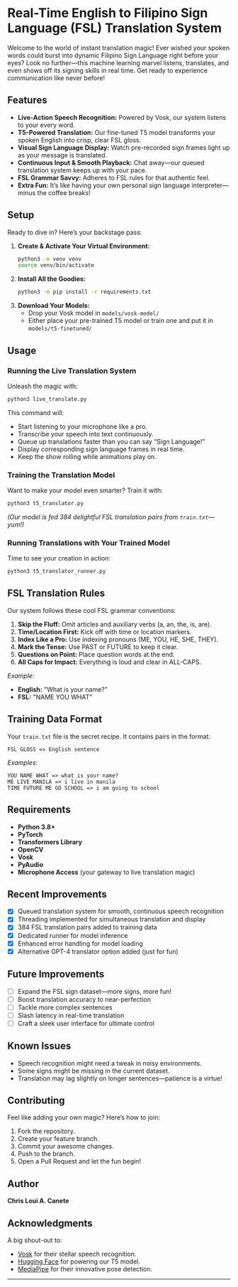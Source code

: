 # Real-Time English to Filipino Sign Language (FSL) Translation System

Welcome to the world of instant translation magic! Ever wished your spoken words could burst into dynamic Filipino Sign Language right before your eyes? Look no further—this machine learning marvel listens, translates, and even shows off its signing skills in real time. Get ready to experience communication like never before!

## Features

- **Live-Action Speech Recognition:** Powered by Vosk, our system listens to your every word.
- **T5-Powered Translation:** Our fine-tuned T5 model transforms your spoken English into crisp, clear FSL gloss.
- **Visual Sign Language Display:** Watch pre-recorded sign frames light up as your message is translated.
- **Continuous Input & Smooth Playback:** Chat away—our queued translation system keeps up with your pace.
- **FSL Grammar Savvy:** Adheres to FSL rules for that authentic feel.
- **Extra Fun:** It’s like having your own personal sign language interpreter—minus the coffee breaks!


## Setup

Ready to dive in? Here’s your backstage pass:

1. **Create & Activate Your Virtual Environment:**  
   ```bash
   python3 -m venv venv
   source venv/bin/activate
   ```
2. **Install All the Goodies:**  
   ```bash
   python3 -m pip install -r requirements.txt
   ```
3. **Download Your Models:**  
   - Drop your Vosk model in `models/vosk-model/`
   - Either place your pre-trained T5 model or train one and put it in `models/t5-finetuned/`

## Usage

### Running the Live Translation System

Unleash the magic with:
```bash
python3 live_translate.py
```
This command will:
- Start listening to your microphone like a pro.
- Transcribe your speech into text continuously.
- Queue up translations faster than you can say “Sign Language!”
- Display corresponding sign language frames in real time.
- Keep the show rolling while animations play on.

### Training the Translation Model

Want to make your model even smarter? Train it with:
```bash
python3 t5_translator.py
```
*(Our model is fed 384 delightful FSL translation pairs from `train.txt`—yum!)*

### Running Translations with Your Trained Model

Time to see your creation in action:
```bash
python3 t5_translator_runner.py
```

## FSL Translation Rules

Our system follows these cool FSL grammar conventions:
1. **Skip the Fluff:** Omit articles and auxiliary verbs (a, an, the, is, are).
2. **Time/Location First:** Kick off with time or location markers.
3. **Index Like a Pro:** Use indexing pronouns (ME, YOU, HE, SHE, THEY).
4. **Mark the Tense:** Use PAST or FUTURE to keep it clear.
5. **Questions on Point:** Place question words at the end.
6. **All Caps for Impact:** Everything is loud and clear in ALL-CAPS.

*Example:*  
- **English:** "What is your name?"  
- **FSL:** "NAME YOU WHAT"

## Training Data Format

Your `train.txt` file is the secret recipe. It contains pairs in the format:
```
FSL GLOSS => English sentence
```
*Examples:*  
```
YOU NAME WHAT => what is your name?
ME LIVE MANILA => i live in manila
TIME FUTURE ME GO SCHOOL => i am going to school
```

## Requirements

- **Python 3.8+**
- **PyTorch**
- **Transformers Library**
- **OpenCV**
- **Vosk**
- **PyAudio**
- **Microphone Access** (your gateway to live translation magic)

## Recent Improvements

- [x] Queued translation system for smooth, continuous speech recognition
- [x] Threading implemented for simultaneous translation and display
- [x] 384 FSL translation pairs added to training data
- [x] Dedicated runner for model inference
- [x] Enhanced error handling for model loading
- [x] Alternative GPT-4 translator option added (just for fun)

## Future Improvements

- [ ] Expand the FSL sign dataset—more signs, more fun!
- [ ] Boost translation accuracy to near-perfection
- [ ] Tackle more complex sentences
- [ ] Slash latency in real-time translation
- [ ] Craft a sleek user interface for ultimate control

## Known Issues

- Speech recognition might need a tweak in noisy environments.
- Some signs might be missing in the current dataset.
- Translation may lag slightly on longer sentences—patience is a virtue!

## Contributing

Feel like adding your own magic? Here’s how to join:
1. Fork the repository.
2. Create your feature branch.
3. Commit your awesome changes.
4. Push to the branch.
5. Open a Pull Request and let the fun begin!


## Author

**Chris Loui A. Canete**

## Acknowledgments

A big shout-out to:
- [Vosk](https://alphacephei.com/vosk/) for their stellar speech recognition.
- [Hugging Face](https://huggingface.co/) for powering our T5 model.
- [MediaPipe](https://mediapipe.dev/) for their innovative pose detection.

---

